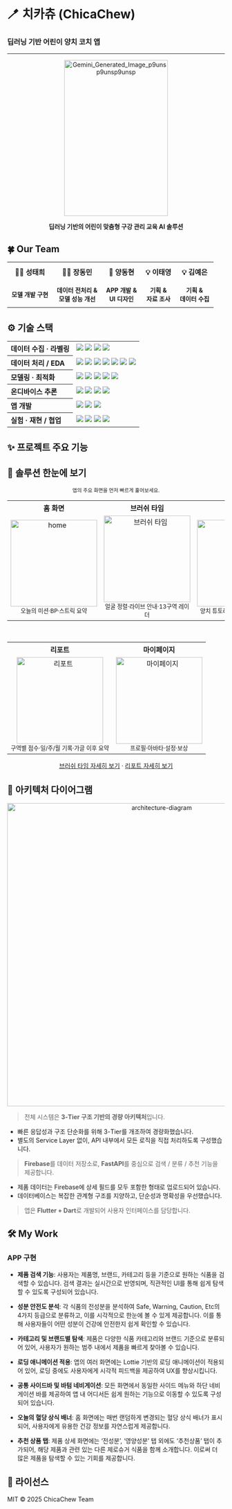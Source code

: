 # 🪥 치카츄 (ChicaChew)
### 딥러닝 기반 어린이 양치 코치 앱
---
<p align="center">
  <img width="240" height="360" alt="Gemini_Generated_Image_p9unsp9unsp9unsp" src="https://github.com/user-attachments/assets/c43c5723-7853-4542-bb28-8523ed4a9d77" />
</p>

</p>
<p align="center">
  <strong>딥러닝 기반의 어린이 맞춤형 구강 관리 교육 AI 솔루션</strong>
</p>

<h2>🍀 Our Team</h2>

<table align="center">
  <tr>
    <th style="padding: 10px; font-size: 16px;">👨‍💻 성태희</th>
    <th style="padding: 10px; font-size: 16px;">👨‍💻 장동민</th>
    <th style="padding: 10px; font-size: 16px;">📱 양동현</th>
    <th style="padding: 10px; font-size: 16px;">💡 이태영</th>
    <th style="padding: 10px; font-size: 16px;">💡 김예은</th>
  </tr>
  <tr>
    <td align="center" style="padding: 10px; font-size: 14px;"><strong>모델 개발 구현</strong></td>
    <td align="center" style="padding: 10px; font-size: 14px;"><strong>데이터 전처리 &<br> 모델 성능 개선</strong></td>
    <td align="center" style="padding: 10px; font-size: 14px;"><strong>APP 개발 & <br>UI 디자인</strong></td>
    <td align="center" style="padding: 10px; font-size: 14px;"><strong>기획 & <br>자료 조사</strong></td>
    <td align="center" style="padding: 10px; font-size: 14px;"><strong>기획 & <br>데이터 수집</strong></td>
  </tr>
</table>


## ⚙️ 기술 스택

<table>
  <tr>
    <th align="left">데이터 수집 · 라벨링</th>
    <td>
      <img src="https://img.shields.io/badge/Custom%20Recorder-따라츄-6A5ACD"/>
      <img src="https://img.shields.io/badge/MediaPipe-Tasks-14A0C4?logo=google"/>
      <img src="https://img.shields.io/badge/OpenCV-Tooling-5C3EE8?logo=opencv&logoColor=white"/>
      <img src="https://img.shields.io/badge/LOSO-CV%20Protocol-2E7D32"/>
    </td>
  </tr>
  <tr>
    <th align="left">데이터 처리 / EDA</th>
    <td>
      <img src="https://img.shields.io/badge/Pandas-2.2.3-150458?logo=pandas&logoColor=white"/>
      <img src="https://img.shields.io/badge/NumPy-2.2.5-013243?logo=numpy&logoColor=white"/>
      <img src="https://img.shields.io/badge/scikit--learn-1.6.1-F7931E?logo=scikitlearn"/>
      <img src="https://img.shields.io/badge/Matplotlib-Plotting-11557C?logo=matplotlib"/>
      <img src="https://img.shields.io/badge/RapidFuzz-3.13.0-820AD1"/>
      <img src="https://img.shields.io/badge/KoNLPy-0.6.0-00CED1"/>
      <img src="https://img.shields.io/badge/jamo-0.4.1-FF69B4"/>
    </td>
  </tr>
  <tr>
    <th align="left">모델링 · 최적화</th>
    <td>
      <img src="https://img.shields.io/badge/TensorFlow-Training-FF6F00?logo=tensorflow&logoColor=white"/>
      <img src="https://img.shields.io/badge/CNN+GRU-Sequence%20Model-009688"/>
      <img src="https://img.shields.io/badge/Optuna-HPO-792EE5"/>
      <img src="https://img.shields.io/badge/Time%20Features-Velocity%20%7C%20Angles-455A64"/>
      <img src="https://img.shields.io/badge/Feature%20Set-Hand%2021%20%2B%20Face%20Cues-37474F"/>
    </td>
  </tr>
  <tr>
    <th align="left">온디바이스 추론</th>
    <td>
      <img src="https://img.shields.io/badge/TFLite-Interpreter-34A853?logo=tensorflow&logoColor=white"/>
      <img src="https://img.shields.io/badge/tflite_flutter-FF6F00"/>
      <img src="https://img.shields.io/badge/SELECT_TF_OPS/Unroll-GRU%20Export-546E7A"/>
      <img src="https://img.shields.io/badge/Latency-~ms%20Level-757575"/>
    </td>
  </tr>
  <tr>
    <th align="left">앱 개발</th>
    <td>
      <!-- ⬇️ 고정 항목 -->
      <img src="https://img.shields.io/badge/Flutter-3.35.3-02569B?logo=flutter"/>
      <img src="https://img.shields.io/badge/Dart-3.9.2-0175C2?logo=dart"/>
      <img src="https://img.shields.io/badge/Android_Studio-Narwhal%203-3DDC84?logo=androidstudio"/>
    </td>
  </tr>
  <tr>
    <th align="left">실험 · 재현 / 협업</th>
    <td>
      <img src="https://img.shields.io/badge/Jupyter-Notebooks-F37626?logo=jupyter&logoColor=white"/>
      <img src="https://img.shields.io/badge/Weights%20%26%20Artifacts-Tracked-455A64"/>
      <img src="https://img.shields.io/badge/Bootstrap%20CI-Stats-607D8B"/>
      <img src="https://img.shields.io/badge/Git-GitHub-181717?logo=github"/>
    </td>
  </tr>
</table>


## ✨ 프로젝트 주요 기능

<h2>🧩 솔루션 한눈에 보기</h2>
<p align="center"><sub>앱의 주요 화면을 먼저 빠르게 훑어보세요.</sub></p>

<div align="center">

<!-- 1행: 3개 카드 -->
<table>
  <tr>
    <th align="center">홈 화면</th>
    <th align="center">브러쉬 타임</th>
    <th align="center">교육 자료</th>
  </tr>
  <tr>
    <td align="center">
      <img width="200" alt="home" src="https://github.com/user-attachments/assets/ea8f5204-37c3-4d15-8c87-e975d76a2274" />
      <br/><sub>오늘의 미션·BP·스트릭 요약</sub>
    </td>
    <td align="center">
      <img src="https://github.com/user-attachments/assets/xxxx_brush.png" width="200" alt="브러쉬 타임"/>
      <br/><sub>얼굴 정렬·라이브 안내·13구역 레이더</sub>
    </td>
    <td align="center">
      <img src="https://github.com/user-attachments/assets/xxxx_edu.png" width="200" alt="교육 자료"/>
      <br/><sub>양치 튜토리얼·올바른 자세 가이드</sub>
    </td>
  </tr>
</table>

<br/>

<!-- 2행: 2개 카드 -->
<table>
  <tr>
    <th align="center">리포트</th>
    <th align="center">마이페이지</th>
  </tr>
  <tr>
    <td align="center">
      <img src="https://github.com/user-attachments/assets/xxxx_report.png" width="200" alt="리포트"/>
      <br/><sub>구역별 점수·일/주/월 기록·가글 이후 요약</sub>
    </td>
    <td align="center">
      <img src="https://github.com/user-attachments/assets/xxxx_mypage.png" width="200" alt="마이페이지"/>
      <br/><sub>프로필·아바타·설정·보상</sub>
    </td>
  </tr>
</table>

</div>

<!-- 빠른 이동 링크 -->
<p align="center">
  <a href="#-브러쉬-타임--핵심-기능">브러쉬 타임 자세히 보기</a> ·
  <a href="#-리포트--핵심-기능">리포트 자세히 보기</a>
</p>



## 🔧 아키텍처 다이어그램

<p align="center">
  <img src="https://github.com/user-attachments/assets/0a12bfff-dec4-4a52-bad2-9afc72c52353" alt="architecture-diagram" width="700"/>
</p>

> 전체 시스템은 **3-Tier 구조 기반의 경량 아키텍처**입니다.  
 - 빠른 응답성과 구조 단순화를 위해 3-Tier를 개조하여 경량화했습니다.  
 - 별도의 Service Layer 없이, API 내부에서 모든 로직을 직접 처리하도록 구성했습니다.

> **Firebase**를 데이터 저장소로, **FastAPI**를 중심으로 검색 / 분류 / 추천 기능을 제공합니다.  
 - 제품 데이터는 Firebase에 상세 필드를 모두 포함한 형태로 업로드되어 있습니다.  
 - 데이터베이스는 복잡한 관계형 구조를 지양하고, 단순성과 명확성을 우선했습니다.

> 앱은 **Flutter + Dart**로 개발되어 사용자 인터페이스를 담당합니다.

## 🛠️ My Work

### APP 구현
- **제품 검색 기능**:
사용자는 제품명, 브랜드, 카테고리 등을 기준으로 원하는 식품을 검색할 수 있습니다. 검색 결과는 실시간으로 반영되며, 직관적인 UI를 통해 쉽게 탐색할 수 있도록 구성되어 있습니다.

- **성분 안전도 분석**:
각 식품의 전성분을 분석하여 Safe, Warning, Caution, Etc의 4가지 등급으로 분류하고, 이를 시각적으로 한눈에 볼 수 있게 제공합니다. 이를 통해 사용자들이 어떤 성분이 건강에 안전한지 쉽게 확인할 수 있습니다.


- **카테고리 및 브랜드별 탐색**:
제품은 다양한 식품 카테고리와 브랜드 기준으로 분류되어 있어, 사용자가 원하는 범주 내에서 제품을 빠르게 찾아볼 수 있습니다.

- **로딩 애니메이션 적용**:
앱의 여러 화면에는 Lottie 기반의 로딩 애니메이션이 적용되어 있어, 로딩 중에도 사용자에게 시각적 피드백을 제공하여 UX를 향상시킵니다.

- **공통 사이드바 및 바텀 네비게이션**:
모든 화면에서 동일한 사이드 메뉴와 하단 네비게이션 바를 제공하여 앱 내 어디서든 쉽게 원하는 기능으로 이동할 수 있도록 구성되어 있습니다.

- **오늘의 혈당 상식 배너**:
홈 화면에는 매번 랜덤하게 변경되는 혈당 상식 배너가 표시되어, 사용자에게 유용한 건강 정보를 자연스럽게 제공합니다.

- **추천 상품 탭**:
제품 상세 화면에는 ‘전성분’, ‘영양성분’ 탭 외에도 ‘추천상품’ 탭이 추가되어, 해당 제품과 관련 있는 다른 제로슈거 식품을 함께 소개합니다. 이로써 더 많은 제품을 탐색할 수 있는 기회를 제공합니다.


## 📄 라이선스
MIT © 2025 ChicaChew Team
